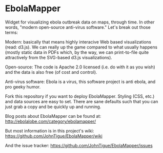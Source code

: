 EbolaMapper
===========

Widget for visualizing ebola outbreak data on maps, through time. In other words, "modern open-source anti-virus software." Let's break out those terms:

Modern: basically that means highly interacive Web based visualizations (read: d3.js). We can really up the game compared to what usually happens (mostly static data in PDFs which, by the way, we can print-to-file quite attractively from the SVG-based d3.js visualizations).

Open-source: The code is Apache 2.0 licensed (i.e. do with it as you wish) and the data is also free (of cost and control).

Anti-virus software: Ebola is a virus, this software project is anti ebola, and pro geeky humor.


Fork this repository if you want to deploy EbolaMapper. Styling (CSS, etc.) and data sources are easy to set. There are sane defaults such that you can just grab a copy and be quickly up and running.

Blog posts about EbolaMapper can be found at: http://ebolalobe.com/category/ebolamapper/

But most information is in this project's wiki:
https://github.com/JohnTigue/EbolaMapper/wiki

And the issue tracker:
https://github.com/JohnTigue/EbolaMapper/issues
